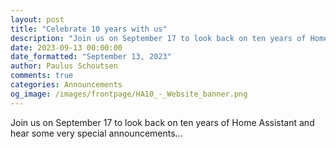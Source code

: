 ```yaml
---
layout: post
title: "Celebrate 10 years with us"
description: "Join us on September 17 to look back on ten years of Home Assistant and hear some very special announcements..."
date: 2023-09-13 00:00:00
date_formatted: "September 13, 2023"
author: Paulus Schoutsen
comments: true
categories: Announcements
og_image: /images/frontpage/HA10_-_Website_banner.png
---
```


Join us on September 17 to look back on ten years of Home Assistant and hear some very special announcements...

<lite-youtube videoid="EmLV6lJLzSU" videotitle="Home Assistant 10th Anniversary Event #HA10"></lite-youtube>
